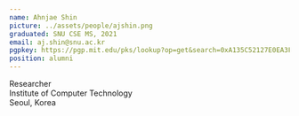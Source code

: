 ```yaml
---
name: Ahnjae Shin
picture: ../assets/people/ajshin.png
graduated: SNU CSE MS, 2021
email: aj.shin@snu.ac.kr
pgpkey: https://pgp.mit.edu/pks/lookup?op=get&search=0xA135C52127E0EA3F
position: alumni
---
```

Researcher<br>
Institute of Computer Technology<br>
Seoul, Korea<br>
